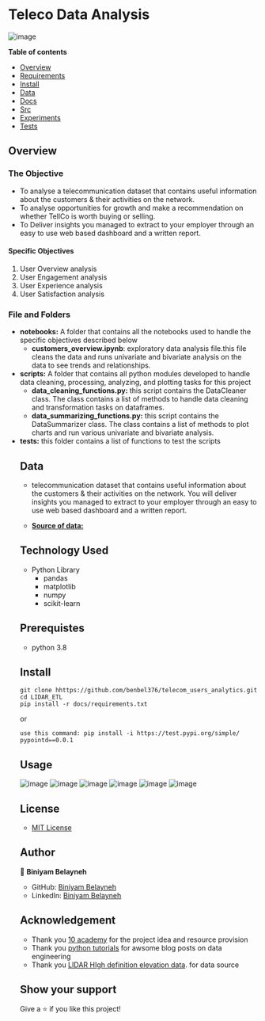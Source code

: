 # Teleco Data Analysis
![image](https://user-images.githubusercontent.com/44437166/182871420-bf7d70cb-e8f9-4973-ae8c-58ef7b8d1914.png)

**Table of contents**

- [Overview](#overview)
- [Requirements](#requirements)
- [Install](#install)
- [Data](#Data)
- [Docs](#docs)
- [Src](#src)
- [Experiments](#experiments)
- [Tests](#tests)

## Overview

<h3> The Objective </h3>
<ul>
<li>To analyse a telecommunication dataset that contains useful information about the customers & their activities on the network.</li>
<li>To analyse opportunities for growth and make a recommendation on whether TellCo is worth buying or selling.</li>
<li>To Deliver insights you managed to extract to your employer through an easy to use web based dashboard and a written report. </li>
</ul>

<h4> Specific Objectives </h4>
<ol>
<li>User Overview analysis </li>
<li>User Engagement analysis </li>
<li>User Experience analysis </li>
<li>User Satisfaction analysis</li>
</ol>

<h3> File and Folders </h3>
<ul> 
<li><b>notebooks:</b> A folder that contains all the notebooks used to handle the specific objectives described below
<ul>
    <li> <b>customers_overview.ipynb</b>: exploratory data analysis file.this file cleans the data and runs univariate and bivariate analysis on the data to see trends and relationships.</li>
</ul>
</li>
<li>
<b>scripts:</b> A folder that contains all python modules developed to handle data cleaning, processing, analyzing, and plotting tasks for this project
<ul>
    <li>
        <b>data_cleaning_functions.py:</b> this script contains the DataCleaner class. The class contains a list of methods to handle data cleaning and transformation tasks on dataframes.
    </li>
    <li>
        <b>data_summarizing_functions.py:</b> this script contains the DataSummarizer class. The class contains a list of methods to 
        plot charts and run various univariate and bivariate analysis.
    </li>
</ul>
</li>
<li>
    <b>tests:</b> this folder contains a list of functions to test the scripts 
</li>





## Data
-  telecommunication dataset that contains useful information about the customers & their activities on the network. You will deliver insights you managed to extract to your employer through an easy to use web based dashboard and a written report. 


- [**Source of data:**](https://docs.google.com/spreadsheets/d/1UXgtCVtB75-tkEfwGEV4pEw_uBcvXX3J/edit?usp=sharing&ouid=103241713684165615552&rtpof=true&sd=true)


## Technology Used
- Python Library
  - pandas
  - matplotlib
  - numpy
  - scikit-learn
## Prerequistes

- python 3.8

## Install

```
git clone hhttps://github.com/benbel376/telecom_users_analytics.git
cd LIDAR_ETL
pip install -r docs/requirements.txt
```
or 
```
use this command: pip install -i https://test.pypi.org/simple/ pypointd==0.0.1
```
## Usage
![image](https://user-images.githubusercontent.com/44437166/182873973-84da4eb6-b627-44a6-b800-f40cfe9f578a.png)
![image](https://user-images.githubusercontent.com/44437166/182873998-9a33f850-65ef-430e-8699-82b0cf21597a.png)
![image](https://user-images.githubusercontent.com/44437166/182874027-437f55fe-f011-43a7-a707-ac80b9a1f9ca.png)
![image](https://user-images.githubusercontent.com/44437166/182874043-7d68ca64-6985-4e5e-8f3b-f3d903621e74.png)
![image](https://user-images.githubusercontent.com/44437166/182874052-993a89b2-7d8f-481b-b833-0976064907c0.png)
![image](https://user-images.githubusercontent.com/44437166/182874064-dc06162d-04dd-4307-8eb4-0bdce77a2108.png)


## License
- [MIT License](https://www.google.com/url?sa=t&rct=j&q=&esrc=s&source=web&cd=&cad=rja&uact=8&ved=2ahUKEwiMqbrwqaz5AhVPiqQKHa5uCtkQFnoECAYQAQ&url=https%3A%2F%2Fopensource.org%2Flicenses%2FMIT&usg=AOvVaw1MsEPekvPKCIceu2jiRDy4)

## Author

👤 **Biniyam Belayneh**

- GitHub: [Biniyam Belayneh](https://github.com/benbel376)
- LinkedIn: [Biniyam Belayneh](https://www.linkedin.com/in/biniyam-belayneh-demisse-42909617a/)
## Acknowledgement
- Thank you [10 academy](https://www.10academy.org/) for the project idea and resource provision
- Thank you [python tutorials](https://packaging.python.org/tutorials/packaging-projects/) for awsome blog posts on data engineering
- Thank you [LIDAR HIgh definition elevation data](https://registry.opendata.aws/usgs-lidar/). for data source
## Show your support

Give a ⭐ if you like this project!





